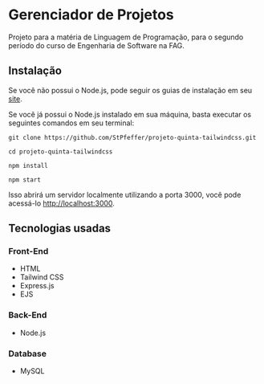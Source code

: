 # Gerenciador de Projetos

Projeto para a matéria de Linguagem de Programação, para o segundo período do curso de Engenharia de Software na FAG.

## Instalação

Se você não possui o Node.js, pode seguir os guias de instalação em seu [site](https://nodejs.org/en/).

Se você já possui o Node.js instalado em sua máquina, basta executar os seguintes comandos em seu terminal:

```git
git clone https://github.com/StPfeffer/projeto-quinta-tailwindcss.git

cd projeto-quinta-tailwindcss

npm install

npm start
```

Isso abrirá um servidor localmente utilizando a porta 3000, você pode acessá-lo <http://localhost:3000>.

## Tecnologias usadas

### Front-End

- HTML
- Tailwind CSS
- Express.js
- EJS

### Back-End

- Node.js

### Database

- MySQL
